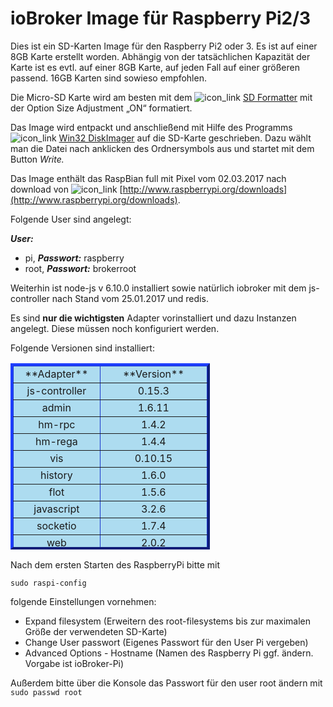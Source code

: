 # ioBroker Image für Raspberry Pi2/3

Dies ist ein SD-Karten Image für den Raspberry Pi2 oder 3\. Es ist auf einer 8GB Karte erstellt worden. Abhängig von der tatsächlichen Kapazität der Karte ist es evtl. auf einer 8GB Karte, auf jeden Fall auf einer größeren passend. 16GB Karten sind sowieso empfohlen.

Die Micro-SD Karte wird am besten mit dem ![icon_link](http://www.iobroker.net/wp-content/uploads/icon_link.png) [SD Formatter](https://www.sdcard.org/downloads/formatter_4/) mit der Option Size Adjustment „ON“ formatiert.

Das Image wird entpackt und anschließend mit Hilfe des Programms ![icon_link](http://www.iobroker.net/wp-content/uploads/icon_link.png) [Win32 DiskImager](http://www.heise.de/download/win32-disk-imager-1192033.html) auf die SD-Karte geschrieben. Dazu wählt man die Datei nach anklicken des Ordnersymbols aus und startet mit dem Button _Write._

Das Image enthält das RaspBian full mit Pixel vom 02.03.2017 nach download von ![icon_link](http://www.iobroker.net/wp-content/uploads/icon_link.png) [http://www.raspberrypi.org/downloads](http://www.raspberrypi.org/downloads).

Folgende User sind angelegt:

_**User:**_

*   pi, _**Passwort:**_ raspberry
*   root, _**Passwort:**_ brokerroot

Weiterhin ist node-js v 6.10.0 installiert sowie natürlich iobroker mit dem js-controller nach Stand vom 25.01.2017 und redis.

Es sind **nur die wichtigsten** Adapter vorinstalliert und dazu Instanzen angelegt. Diese müssen noch konfiguriert werden.

Folgende Versionen sind installiert:

<table style="height: 298px; width: 319px; border-color: #1833cc; background-color: #addcf0;" border="4">

<thead>

<tr style="height: 24px;">

<td style="width: 129px; height: 24px; text-align: center;">**Adapter**</td>

<td style="width: 174px; height: 24px; text-align: center;">**Version**</td>

</tr>

</thead>

<tbody>

<tr style="height: 24px;">

<td style="width: 129px; height: 24px; text-align: center;">js-controller</td>

<td style="width: 174px; height: 24px; text-align: center;">0.15.3</td>

</tr>

<tr style="height: 24px;">

<td style="width: 129px; height: 24px; text-align: center;">admin</td>

<td style="width: 174px; height: 24px; text-align: center;">1.6.11</td>

</tr>

<tr style="height: 24px;">

<td style="width: 129px; height: 24px; text-align: center;">hm-rpc</td>

<td style="width: 174px; height: 24px; text-align: center;">1.4.2</td>

</tr>

<tr style="height: 24px;">

<td style="width: 129px; height: 24px; text-align: center;">hm-rega</td>

<td style="width: 174px; height: 24px; text-align: center;">1.4.4</td>

</tr>

<tr style="height: 24px;">

<td style="width: 129px; height: 24px; text-align: center;">vis</td>

<td style="width: 174px; height: 24px; text-align: center;">0.10.15</td>

</tr>

<tr style="height: 25px;">

<td style="width: 129px; height: 25px; text-align: center;">history</td>

<td style="width: 174px; height: 25px; text-align: center;">1.6.0</td>

</tr>

<tr style="height: 24px;">

<td style="text-align: center; height: 24px;">flot</td>

<td style="text-align: center; height: 24px;">1.5.6</td>

</tr>

<tr style="height: 24px;">

<td style="text-align: center; height: 24px;">javascript</td>

<td style="text-align: center; height: 24px;">3.2.6</td>

</tr>

<tr style="height: 24px;">

<td style="text-align: center; height: 24px;">socketio</td>

<td style="text-align: center; height: 24px;">1.7.4</td>

</tr>

<tr style="height: 24.875px;">

<td style="text-align: center; height: 24.875px;">web</td>

<td style="text-align: center; height: 24.875px;">2.0.2</td>

</tr>

<tr style="height: 24.875px;">

<td style="text-align: center; height: 24.875px;">mobile</td>

<td style="text-align: center; height: 24.875px;">0.4.10</td>

</tr>

<tr style="height: 24.875px;">

<td style="text-align: center; height: 24.875px;">rpi2</td>

<td style="text-align: center; height: 24.875px;">0.3.1</td>

</tr>

</tbody>

</table>

Nach dem ersten Starten des RaspberryPi bitte mit

`sudo raspi-config`

folgende Einstellungen vornehmen:

*   Expand filesystem (Erweitern des root-filesystems bis zur maximalen Größe der verwendeten SD-Karte)
*   Change User passwort (Eigenes Passwort für den User Pi vergeben)
*   Advanced Options - Hostname (Namen des Raspberry Pi ggf. ändern. Vorgabe ist ioBroker-Pi)

Außerdem bitte über die Konsole das Passwort für den user root ändern mit `sudo passwd root`